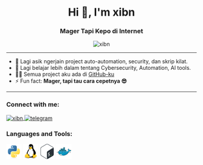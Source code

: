 <h1 align="center">Hi 👋, I'm xibn</h1>
<h3 align="center">Mager Tapi Kepo di Internet</h3>

<p align="center">
  <img src="https://github-readme-stats.vercel.app/api?username=xibn&show_icons=true&theme=tokyonight" alt="xibn" />
</p>

---

- 🔭 Lagi asik ngerjain project auto-automation, security, dan skrip kilat.
- 🌱 Lagi belajar lebih dalam tentang Cybersecurity, Automation, AI tools.
- 👨‍💻 Semua project aku ada di [GitHub-ku](https://github.com/xibn)
- ⚡ Fun fact: **Mager, tapi tau cara cepetnya 😎**

---

<h3 align="left">Connect with me:</h3>
<p align="left">
  <a href="https://github.com/xibn" target="blank">
    <img align="center" src="https://cdn.jsdelivr.net/npm/simple-icons@v3/icons/github.svg" alt="xibn" height="30" width="40" />
  </a>
  <a href="https://t.me/yourtelegram" target="blank">
    <img align="center" src="https://cdn.jsdelivr.net/npm/simple-icons@v3/icons/telegram.svg" alt="telegram" height="30" width="40" />
  </a>
</p>

<h3 align="left">Languages and Tools:</h3>
<p align="left">
  <img src="https://raw.githubusercontent.com/devicons/devicon/master/icons/python/python-original.svg" alt="python" width="40" height="40"/>
  <img src="https://raw.githubusercontent.com/devicons/devicon/master/icons/linux/linux-original.svg" alt="linux" width="40" height="40"/>
  <img src="https://raw.githubusercontent.com/devicons/devicon/master/icons/bash/bash-original.svg" alt="bash" width="40" height="40"/>
  <img src="https://raw.githubusercontent.com/devicons/devicon/master/icons/docker/docker-original.svg" alt="docker" width="40" height="40"/>
</p>
